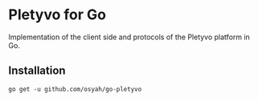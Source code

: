 # Pletyvo for Go

Implementation of the client side and protocols of the Pletyvo platform in Go.

## Installation

```
go get -u github.com/osyah/go-pletyvo
```

